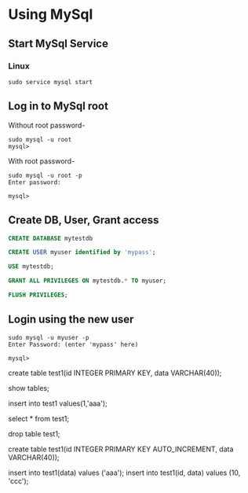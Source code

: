 # Using MySql

## Start MySql Service

### Linux

```terminal
sudo service mysql start
```

## Log in to MySql root

Without root password-

```terminal
sudo mysql -u root
mysql>
```

With root password-

```terminal
sudo mysql -u root -p
Enter password:

mysql>
```
## Create DB, User, Grant access

```sql
CREATE DATABASE mytestdb

CREATE USER myuser identified by 'mypass';

USE mytestdb;

GRANT ALL PRIVILEGES ON mytestdb.* TO myuser;

FLUSH PRIVILEGES;
```

## Login using the new user

```terminal
sudo mysql -u myuser -p
Enter Password: (enter 'mypass' here)

mysql>
```

create table test1(id INTEGER PRIMARY KEY, data VARCHAR(40));

show tables;

insert into test1 values(1,'aaa');

select * from test1;

drop table test1;

create table test1(id INTEGER PRIMARY KEY AUTO_INCREMENT, data VARCHAR(40));

insert into test1(data) values ('aaa');
insert into test1(id, data) values (10, 'ccc'); 